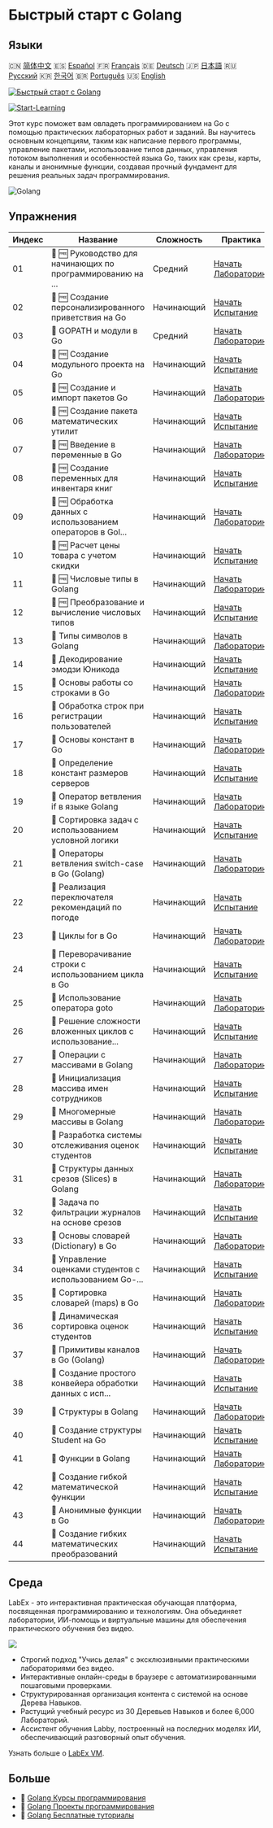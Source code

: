 # Быстрый старт с Golang

## Языки

🇨🇳 [简体中文](README_zh.md) 🇪🇸 [Español](README_es.md) 🇫🇷 [Français](README_fr.md) 🇩🇪 [Deutsch](README_de.md) 🇯🇵 [日本語](README_ja.md) 🇷🇺 [Русский](README_ru.md) 🇰🇷 [한국어](README_ko.md) 🇧🇷 [Português](README_pt.md) 🇺🇸 [English](README.md) 

[![Быстрый старт с Golang](https://cover-creator.labex.io/quick-start-with-go.png?lang=ru)](https://labex.io/ru/courses/quick-start-with-go)

[![Start-Learning](https://img.shields.io/badge/Start-Learning-whitesmoke?style=for-the-badge)](https://labex.io/ru/courses/quick-start-with-go)

Этот курс поможет вам овладеть программированием на Go с помощью практических лабораторных работ и заданий. Вы научитесь основным концепциям, таким как написание первого программы, управление пакетами, использование типов данных, управления потоком выполнения и особенностей языка Go, таких как срезы, карты, каналы и анонимные функции, создавая прочный фундамент для решения реальных задач программирования.

![Golang](https://img.shields.io/badge/Golang-whitesmoke?style=for-the-badge&logo=golang)


## Упражнения

|   Индекс | Название                                                    | Сложность   | Практика                                                                                                                          |
|----------|-------------------------------------------------------------|-------------|-----------------------------------------------------------------------------------------------------------------------------------|
|       01 | 📖 🆓 Руководство для начинающих по программированию на ... | Средний     | <a target='_blank' href='https://labex.io/ru/tutorials/go-beginner-s-guide-to-go-programming-149062'>Начать Лабораторию</a>       |
|       02 | 🎯 🆓 Создание персонализированного приветствия на Go       | Начинающий  | <a target='_blank' href='https://labex.io/ru/tutorials/go-craft-a-personalized-go-greeting-435633'>Начать Испытание</a>           |
|       03 | 📖  GOPATH и модули в Go                                    | Средний     | <a target='_blank' href='https://labex.io/ru/tutorials/go-gopath-and-module-149063'>Начать Лабораторию</a>                        |
|       04 | 🎯 🆓 Создание модульного проекта на Go                     | Начинающий  | <a target='_blank' href='https://labex.io/ru/tutorials/go-build-a-modular-go-project-435640'>Начать Испытание</a>                 |
|       05 | 📖 🆓 Создание и импорт пакетов Go                          | Начинающий  | <a target='_blank' href='https://labex.io/ru/tutorials/go-creating-and-importing-go-packages-149064'>Начать Лабораторию</a>       |
|       06 | 🎯 🆓 Создание пакета математических утилит                 | Начинающий  | <a target='_blank' href='https://labex.io/ru/tutorials/go-build-a-math-utility-package-435676'>Начать Испытание</a>               |
|       07 | 📖 🆓 Введение в переменные в Go                            | Начинающий  | <a target='_blank' href='https://labex.io/ru/tutorials/go-introduction-to-go-variables-149065'>Начать Лабораторию</a>             |
|       08 | 🎯 🆓 Создание переменных для инвентаря книг                | Начинающий  | <a target='_blank' href='https://labex.io/ru/tutorials/go-craft-book-inventory-variables-435684'>Начать Испытание</a>             |
|       09 | 📖 🆓 Обработка данных с использованием операторов в Gol... | Начинающий  | <a target='_blank' href='https://labex.io/ru/tutorials/go-data-processing-with-operators-in-golang-149066'>Начать Лабораторию</a> |
|       10 | 🎯 🆓 Расчет цены товара с учетом скидки                    | Начинающий  | <a target='_blank' href='https://labex.io/ru/tutorials/calculate-product-discount-price-435694'>Начать Испытание</a>              |
|       11 | 📖 🆓 Числовые типы в Golang                                | Начинающий  | <a target='_blank' href='https://labex.io/ru/tutorials/go-numerical-types-in-golang-149067'>Начать Лабораторию</a>                |
|       12 | 🎯 🆓 Преобразование и вычисление числовых типов            | Начинающий  | <a target='_blank' href='https://labex.io/ru/tutorials/convert-and-calculate-numeric-types-435824'>Начать Испытание</a>           |
|       13 | 📖  Типы символов в Golang                                  | Начинающий  | <a target='_blank' href='https://labex.io/ru/tutorials/go-character-types-in-golang-149068'>Начать Лабораторию</a>                |
|       14 | 🎯  Декодирование эмодзи Юникода                            | Начинающий  | <a target='_blank' href='https://labex.io/ru/tutorials/go-decode-unicode-emojis-435852'>Начать Испытание</a>                      |
|       15 | 📖  Основы работы со строками в Go                          | Начинающий  | <a target='_blank' href='https://labex.io/ru/tutorials/go-go-string-fundamentals-149069'>Начать Лабораторию</a>                   |
|       16 | 🎯  Обработка строк при регистрации пользователей           | Начинающий  | <a target='_blank' href='https://labex.io/ru/tutorials/go-process-user-registration-strings-436083'>Начать Испытание</a>          |
|       17 | 📖  Основы констант в Go                                    | Начинающий  | <a target='_blank' href='https://labex.io/ru/tutorials/go-go-constants-fundamentals-149070'>Начать Лабораторию</a>                |
|       18 | 🎯  Определение констант размеров серверов                  | Начинающий  | <a target='_blank' href='https://labex.io/ru/tutorials/go-define-server-size-constants-436400'>Начать Испытание</a>               |
|       19 | 📖  Оператор ветвления if в языке Golang                    | Начинающий  | <a target='_blank' href='https://labex.io/ru/tutorials/go-if-branch-statement-in-golang-149071'>Начать Лабораторию</a>            |
|       20 | 🎯  Сортировка задач с использованием условной логики       | Начинающий  | <a target='_blank' href='https://labex.io/ru/tutorials/go-sort-tasks-with-conditional-logic-436418'>Начать Испытание</a>          |
|       21 | 📖  Операторы ветвления switch-case в Go (Golang)           | Начинающий  | <a target='_blank' href='https://labex.io/ru/tutorials/go-switch-case-branch-statements-in-golang-149072'>Начать Лабораторию</a>  |
|       22 | 🎯  Реализация переключателя рекомендаций по погоде         | Начинающий  | <a target='_blank' href='https://labex.io/ru/tutorials/go-implement-weather-advice-switch-436449'>Начать Испытание</a>            |
|       23 | 📖  Циклы for в Go                                          | Начинающий  | <a target='_blank' href='https://labex.io/ru/tutorials/go-for-loops-in-golang-149073'>Начать Лабораторию</a>                      |
|       24 | 🎯  Переворачивание строки с использованием цикла в Go      | Начинающий  | <a target='_blank' href='https://labex.io/ru/tutorials/go-reverse-string-with-go-loop-436520'>Начать Испытание</a>                |
|       25 | 📖  Использование оператора goto                            | Начинающий  | <a target='_blank' href='https://labex.io/ru/tutorials/go-goto-statement-usage-149074'>Начать Лабораторию</a>                     |
|       26 | 🎯  Решение сложности вложенных циклов с использование...   | Начинающий  | <a target='_blank' href='https://labex.io/ru/tutorials/go-solve-nested-loop-complexity-with-goto-436529'>Начать Испытание</a>     |
|       27 | 📖  Операции с массивами в Golang                           | Начинающий  | <a target='_blank' href='https://labex.io/ru/tutorials/go-array-operations-in-golang-149075'>Начать Лабораторию</a>               |
|       28 | 🎯  Инициализация массива имен сотрудников                  | Начинающий  | <a target='_blank' href='https://labex.io/ru/tutorials/go-initialize-employee-names-array-436643'>Начать Испытание</a>            |
|       29 | 📖  Многомерные массивы в Golang                            | Начинающий  | <a target='_blank' href='https://labex.io/ru/tutorials/go-multidimensional-arrays-in-golang-149076'>Начать Лабораторию</a>        |
|       30 | 🎯  Разработка системы отслеживания оценок студентов        | Начинающий  | <a target='_blank' href='https://labex.io/ru/tutorials/go-design-a-student-grade-tracker-436649'>Начать Испытание</a>             |
|       31 | 📖  Структуры данных срезов (Slices) в Golang               | Начинающий  | <a target='_blank' href='https://labex.io/ru/tutorials/go-golang-slice-data-structures-149077'>Начать Лабораторию</a>             |
|       32 | 🎯  Задача по фильтрации журналов на основе срезов          | Начинающий  | <a target='_blank' href='https://labex.io/ru/tutorials/go-slice-log-filter-challenge-436686'>Начать Испытание</a>                 |
|       33 | 📖  Основы словарей (Dictionary) в Go                       | Начинающий  | <a target='_blank' href='https://labex.io/ru/tutorials/go-go-dictionary-fundamentals-149080'>Начать Лабораторию</a>               |
|       34 | 🎯  Управление оценками студентов с использованием Go-...   | Начинающий  | <a target='_blank' href='https://labex.io/ru/tutorials/go-manage-student-grades-with-go-maps-436735'>Начать Испытание</a>         |
|       35 | 📖  Сортировка словарей (maps) в Go                         | Начинающий  | <a target='_blank' href='https://labex.io/ru/tutorials/go-sorting-go-dictionaries-149095'>Начать Лабораторию</a>                  |
|       36 | 🎯  Динамическая сортировка оценок студентов                | Начинающий  | <a target='_blank' href='https://labex.io/ru/tutorials/go-sort-student-grades-dynamically-437203'>Начать Испытание</a>            |
|       37 | 📖  Примитивы каналов в Go (Golang)                         | Начинающий  | <a target='_blank' href='https://labex.io/ru/tutorials/go-channel-primitives-in-golang-149096'>Начать Лабораторию</a>             |
|       38 | 🎯  Создание простого конвейера обработки данных с исп...   | Начинающий  | <a target='_blank' href='https://labex.io/ru/tutorials/go-build-a-simple-channel-data-pipeline-437199'>Начать Испытание</a>       |
|       39 | 📖  Структуры в Golang                                      | Начинающий  | <a target='_blank' href='https://labex.io/ru/tutorials/go-structures-in-golang-149097'>Начать Лабораторию</a>                     |
|       40 | 🎯  Создание структуры Student на Go                        | Начинающий  | <a target='_blank' href='https://labex.io/ru/tutorials/go-design-student-struct-in-go-437202'>Начать Испытание</a>                |
|       41 | 📖  Функции в Golang                                        | Начинающий  | <a target='_blank' href='https://labex.io/ru/tutorials/go-functions-in-golang-149098'>Начать Лабораторию</a>                      |
|       42 | 🎯  Создание гибкой математической функции                  | Начинающий  | <a target='_blank' href='https://labex.io/ru/tutorials/go-design-flexible-math-function-437200'>Начать Испытание</a>              |
|       43 | 📖  Анонимные функции в Go                                  | Начинающий  | <a target='_blank' href='https://labex.io/ru/tutorials/go-anonymous-functions-in-golang-149099'>Начать Лабораторию</a>            |
|       44 | 🎯  Создание гибких математических преобразований           | Начинающий  | <a target='_blank' href='https://labex.io/ru/tutorials/go-design-flexible-math-transformations-437201'>Начать Испытание</a>       |

## Среда

LabEx - это интерактивная практическая обучающая платформа, посвященная программированию и технологиям. Она объединяет лаборатории, ИИ-помощь и виртуальные машины для обеспечения практического обучения без видео.

![](https://tutorial-screenshot.getvm.io/images/vm-1725247253.png)

- Строгий подход "Учись делая" с эксклюзивными практическими лабораториями без видео.
- Интерактивные онлайн-среды в браузере с автоматизированными пошаговыми проверками.
- Структурированная организация контента с системой на основе Дерева Навыков.
- Растущий учебный ресурс из 30 Деревьев Навыков и более 6,000 Лабораторий.
- Ассистент обучения Labby, построенный на последних моделях ИИ, обеспечивающий разговорный опыт обучения.

Узнать больше о [LabEx VM](https://support.labex.io/using-labex/virtual-machine).

## Больше

- 🔗 [Golang Курсы программирования](https://github.com/labex-labs/awesome-programming-courses)
- 🔗 [Golang Проекты программирования](https://github.com/labex-labs/awesome-programming-projects)
- 🔗 [Golang Бесплатные туториалы](https://github.com/labex-labs/go-free-tutorials)

